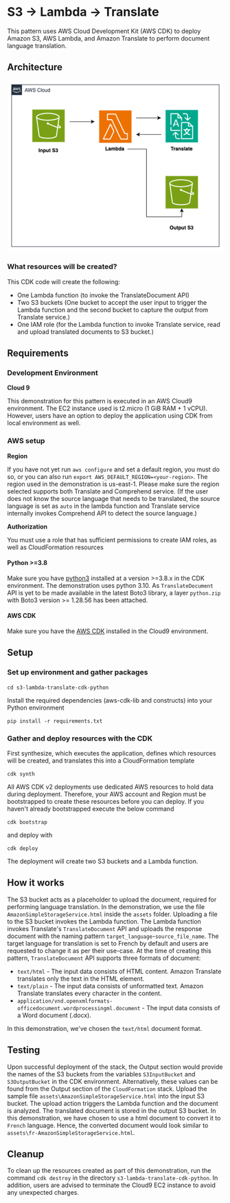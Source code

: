 # S3 -> Lambda -> Translate
This pattern uses AWS Cloud Development Kit (AWS CDK) to deploy Amazon S3, AWS Lambda, and Amazon Translate to perform document language translation.

## Architecture
![Diagram](src/architecture.png)

### What resources will be created?
This CDK code will create the following:
   - One Lambda function (to invoke the TranslateDocument API)
   - Two S3 buckets (One bucket to accept the user input to trigger the Lambda function and the second bucket to capture the output from Translate service.)
   - One IAM role (for the Lambda function to invoke Translate service, read and upload translated documents to S3 bucket.)

## Requirements

### Development Environment
**Cloud 9**

This demonstration for this pattern is executed in an AWS Cloud9 environment. The EC2 instance used is t2.micro (1 GiB RAM + 1 vCPU). However, users have an option to deploy the application using CDK from local environment as well.

### AWS setup
**Region**

If you have not yet run `aws configure` and set a default region, you must do so, or you can also run `export AWS_DEFAULT_REGION=<your-region>`. The region used in the demonstration is us-east-1. Please make sure the region selected supports both Translate and Comprehend service.
(If the user does not know the source language that needs to be translated, the source language is set as `auto` in the lambda function and Translate service internally invokes Comprehend API to detect the source language.) 

**Authorization**

You must use a role that has sufficient permissions to create IAM roles, as well as CloudFormation resources

#### Python >=3.8
Make sure you have [python3](https://www.python.org/downloads/) installed at a version >=3.8.x in the CDK environment. The demonstration uses python 3.10.
As `TranslateDocument` API is yet to be made available in the latest Boto3 library, a layer `python.zip` with Boto3 version >= 1.28.56 has been attached.

#### AWS CDK
Make sure you have the [AWS CDK](https://docs.aws.amazon.com/cdk/v2/guide/getting_started.html#getting_started_install) installed in the Cloud9 environment.


## Setup

### Set up environment and gather packages

```
cd s3-lambda-translate-cdk-python
```

Install the required dependencies (aws-cdk-lib and constructs) into your Python environment 
```
pip install -r requirements.txt
```

### Gather and deploy resources with the CDK

First synthesize, which executes the application, defines which resources will be created, and translates this into a CloudFormation template
```
cdk synth
```
All AWS CDK v2 deployments use dedicated AWS resources to hold data during deployment. Therefore, your AWS account and Region must be bootstrapped to create these resources before you can deploy. If you haven't already bootstrapped execute the below command
```
cdk bootstrap
```
and deploy with
```
cdk deploy
```

The deployment will create two S3 buckets and a Lambda function.

## How it works
The S3 bucket acts as a placeholder to upload the document, required for performing language translation. In the demonstration, we use the file `AmazonSimpleStorageService.html` inside the `assets` folder. 
Uploading a file to the S3 bucket invokes the Lambda function.
The Lambda function invokes Translate's `TranslateDocument` API  and uploads the  response document with the naming pattern `target_language`-`source_file_name`. 
The target language for translation is set to French by default and users are requested to change it as per their use-case.
At the time of creating this pattern, `TranslateDocument` API supports three formats of document:
   - `text/html` - The input data consists of HTML content. Amazon Translate translates only the text in the HTML element.
   - `text/plain` -  The input data consists of unformatted text. Amazon Translate translates every character in the content.
   - `application/vnd.openxmlformats-officedocument.wordprocessingml.document` - The input data consists of a Word document (.docx).

In this demonstration, we've chosen the `text/html` document format.

## Testing
Upon successful deployment of the stack, the Output section would provide the names of the S3 buckets from the variables `S3InputBucket` and `S3OutputBucket` in the CDK environment. 
Alternatively, these values can be found from the Output section of the `CloudFormation` stack.
Upload the sample file `assets\AmazonSimpleStorageService.html` into the input S3 bucket. The upload action triggers the Lambda function and the document is analyzed. 
The translated document is stored in the output S3 bucket. In this demonstration, we have chosen to use a html document to convert it to `French` language. 
Hence, the converted document would look similar to `assets\fr-AmazonSimpleStorageService.html`.

## Cleanup
To clean up the resources created as part of this demonstration, run the command `cdk destroy` in the directory `s3-lambda-translate-cdk-python`. In addition, users are advised to terminate the Cloud9 EC2 instance to avoid any unexpected charges.
